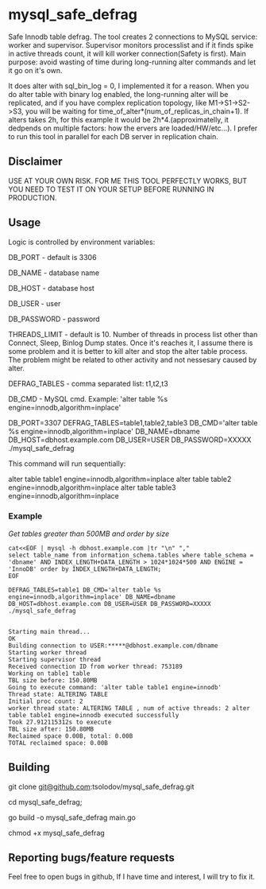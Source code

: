 # mysql_safe_defrag

Safe Innodb table defrag. The tool creates 2 connections to MySQL service: worker and supervisor. Supervisor monitors processlist and if it finds spike in active threads count, it will kill worker connection(Safety is first). Main purpose:  avoid wasting of time during long-running alter commands and let it go on it's own.


It does alter with sql_bin_log = 0, I implemented it for a reason. When you do alter table with binary log enabled, the long-running alter will be replicated, and if you have complex replication topology, like M1->S1->S2->S3, you will be waiting for time_of_alter*(num_of_replicas_in_chain+1). If alters takes 2h, for this example it would be 2h*4.(approximatelly, it dedpends on multiple factors: how the ervers are loaded/HW/etc...). I prefer to run this tool in parallel for each DB server in replication chain.

## Disclaimer

USE AT YOUR OWN RISK. FOR ME THIS TOOL PERFECTLY WORKS, BUT YOU NEED TO TEST IT ON YOUR SETUP BEFORE RUNNING IN PRODUCTION.

## Usage
Logic is controlled by environment variables:

DB_PORT - default is 3306

DB_NAME - database name

DB_HOST - database host

DB_USER - user

DB_PASSWORD - password

THREADS_LIMIT - default is 10. Number of threads in process list other than Connect, Sleep, Binlog Dump states. Once it's reaches it, I assume there is some problem and it is better to kill alter and stop the alter table process. The problem might be related to other activity and not nessesary caused by alter. 

DEFRAG_TABLES - comma separated list: t1,t2,t3

DB_CMD - MySQL cmd. Example: 'alter table %s engine=innodb,algorithm=inplace'



DB_PORT=3307 DEFRAG_TABLES=table1,table2,table3 DB_CMD='alter table %s engine=innodb,algorithm=inplace' DB_NAME=dbname DB_HOST=dbhost.example.com DB_USER=USER DB_PASSWORD=XXXXX ./mysql_safe_defrag

This command will run sequentially:

alter table table1 engine=innodb,algorithm=inplace
alter table table2 engine=innodb,algorithm=inplace
alter table table3 engine=innodb,algorithm=inplace


### Example

*Get tables greater than 500MB and order by size*

```
cat<<EOF | mysql -h dbhost.example.com |tr "\n" ","
select table_name from information_schema.tables where table_schema = 'dbname' AND INDEX_LENGTH+DATA_LENGTH > 1024*1024*500 AND ENGINE = 'InnoDB' order by INDEX_LENGTH+DATA_LENGTH;
EOF
```

```
DEFRAG_TABLES=table1 DB_CMD='alter table %s engine=innodb,algorithm=inplace' DB_NAME=dbname DB_HOST=dbhost.example.com DB_USER=USER DB_PASSWORD=XXXXX ./mysql_safe_defrag


Starting main thread...
OK
Building connection to USER:*****@dbhost.example.com/dbname
Starting worker thread
Starting supervisor thread
Received connection ID from worker thread: 753189
Working on table1 table
TBL size before: 150.80MB
Going to execute command: 'alter table table1 engine=innodb'
Thread state: ALTERING TABLE
Initial proc count: 2
worker thread state: ALTERING TABLE , num of active threads: 2 alter table table1 engine=innodb executed successfully
Took 27.912115312s to execute
TBL size after: 150.80MB
Reclaimed space 0.00B, total: 0.00B
TOTAL reclaimed space: 0.00B
```

## Building

git clone git@github.com:tsolodov/mysql_safe_defrag.git

cd mysql_safe_defrag;

go build -o mysql_safe_defrag main.go

chmod +x mysql_safe_defrag

## Reporting bugs/feature requests

Feel free to open bugs in github, If I have time and interest, I will try to fix it.



